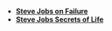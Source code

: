 - [**Steve Jobs on Failure**](https://www.youtube.com/watch?v=zkTf0LmDqKI&ab_channel=SiliconValleyHistoricalAssociation)
- [**Steve Jobs Secrets of Life**](https://www.youtube.com/watch?v=kYfNvmF0Bqw&ab_channel=SiliconValleyHistoricalAssociation)
